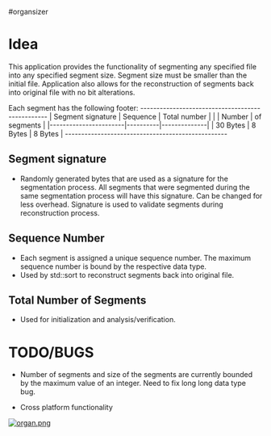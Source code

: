 #organsizer

Idea
=================================================================================
This application provides the functionality of segmenting any specified file into any specified segment size. Segment size must be smaller than the initial file. Application also allows for the reconstruction of segments back into original file with no bit alterations.  

Each segment has the following footer:
     ------------------------------------------------- 
    |   Segment signature   | Sequence | Total number |
    |                       |  Number  | of segments  |
    |-----------------------|----------|--------------|
    |      30 Bytes         | 8 Bytes  |    8 Bytes   |
     -------------------------------------------------- 
 
 Segment signature
 -----------------
 - Randomly generated bytes that are used as a signature for the segmentation process. All segments that were segmented during the same segmentation process will have this signature. Can be changed for less overhead. Signature is used to validate segments during reconstruction process.
 
 Sequence Number
 -----------------
 - Each segment is assigned a unique sequence number. The maximum sequence number is bound by the respective data type.
 - Used by std::sort to reconstruct segments back into original file.
 
 Total Number of Segments
 -----------------
 - Used for initialization and analysis/verification.
 
TODO/BUGS
=================================================================================
- Number of segments and size of the segments are currently bounded by the maximum value of an integer. Need to fix long long data type bug.  

- Cross platform functionality


[![organ.png](https://i.postimg.cc/52spB2cP/organ.png)](https://postimg.cc/bZ2Q88wb)
